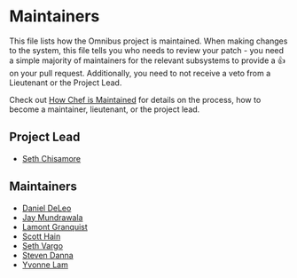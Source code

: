 # Maintainers

This file lists how the Omnibus project is maintained. When making changes
to the system, this file tells you who needs to review your patch - you need a
simple majority of maintainers for the relevant subsystems to provide a :+1: on
your pull request. Additionally, you need to not receive a veto from a
Lieutenant or the Project Lead.

Check out
[How Chef is Maintained](https://github.com/chef/chef-rfc/blob/master/rfc030-maintenance-policy.md#how-the-project-is-maintained)
for details on the process, how to become a maintainer, lieutenant, or the
project lead.

## Project Lead

* [Seth Chisamore](https://github.com/schisamo)

## Maintainers

* [Daniel DeLeo](https://github.com/danielsdeleo)
* [Jay Mundrawala](https://github.com/jdmundrawala)
* [Lamont Granquist](https://github.com/lamont-granquist)
* [Scott Hain](https://github.com/scotthain)
* [Seth Vargo](http://github.com/sethvargo)
* [Steven Danna](https://github.com/stevendanna)
* [Yvonne Lam](http://github.com/yzl)
